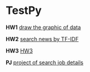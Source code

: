 # TestPy

**HW1** [draw the graphic of data](/HW1)

**HW2** [search news by TF-IDF](/HW2)

**HW3** [HW3](/HW3) 

**PJ** [project of search job details](/PJ)